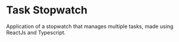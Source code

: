 # Task Stopwatch
Application of a stopwatch that manages multiple tasks, made using ReactJs and Typescript.
